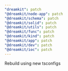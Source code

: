 ```yaml
---
"dreamkit": patch
"@dreamkit/node-app": patch
"@dreamkit/schema": patch
"@dreamkit/solid": patch
"@dreamkit/utils": patch
"@dreamkit/func": patch
"@dreamkit/kind": patch
"@dreamkit/app": patch
"@dreamkit/dev": patch
"@dreamkit/ioc": patch
---
```


Rebuild using new tsconfigs
